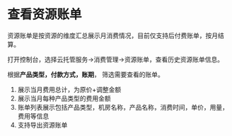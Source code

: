 # 查看资源账单
资源账单是按资源的维度汇总展示月消费情况，目前仅支持后付费账单，按月结算。

打开控制台，选择云托管服务->消费管理->资源账单，查看历史资源账单信息。

根据**产品类型，付款方式，账期**， 筛选需要查看的账单。
1. 展示当月费用总计，为原价+调整金额
2. 展示当月每种产品类型的费用金额
3. 账单列表展示包括产品类型，机房名称，产品名称，消费时间，单价，用量，费用等信息
4. 支持导出资源账单
